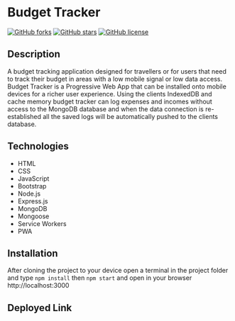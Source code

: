 # Budget Tracker

[![GitHub forks](https://img.shields.io/github/forks/Conanas/budget-tracker)](https://github.com/Conanas/budget-tracker/network) [![GitHub stars](https://img.shields.io/github/stars/Conanas/budget-tracker)](https://github.com/Conanas/budget-tracker/stargazers) [![GitHub license](https://img.shields.io/github/license/Conanas/budget-tracker)](https://github.com/Conanas/budget-tracker/blob/main/LICENSE)

## Description

A budget tracking application designed for travellers or for users that need to track their budget in areas with a low mobile signal or low data access. Budget Tracker is a Progressive Web App that can be installed onto mobile devices for a richer user experience. Using the clients IndexedDB and cache memory budget tracker can log expenses and incomes without access to the MongoDB database and when the data connection is re-established all the saved logs will be automatically pushed to the clients database.

## Technologies

- HTML
- CSS
- JavaScript
- Bootstrap
- Node.js
- Express.js
- MongoDB
- Mongoose
- Service Workers
- PWA

## Installation

After cloning the project to your device open a terminal in the project folder and type `npm install` then `npm start` and open in your browser http://localhost:3000

## Deployed Link

